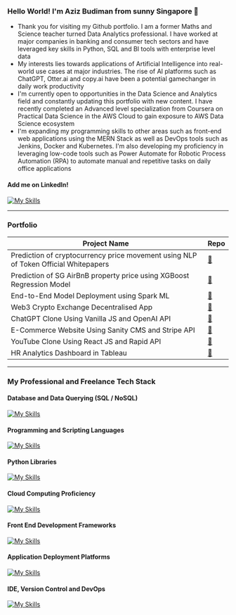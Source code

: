 ### Hello World! I'm Aziz Budiman from sunny Singapore 👋

* Thank you for visiting my Github portfolio. I am a former Maths and Science teacher turned Data Analytics professional. I have worked at major companies in banking and consumer tech sectors and have leveraged key skills in Python, SQL and BI tools with enterprise level data
* My interests lies towards applications of Artificial Intelligence into real-world use cases at major industries. The rise of AI platforms such as ChatGPT, Otter.ai and copy.ai have been a potential gamechanger in daily work productivity
* I'm currently open to opportunities in the Data Science and Analytics field and constantly updating this portfolio with new content. I have recently completed an Advanced level specialization from Coursera on Practical Data Science in the AWS Cloud to gain exposure to AWS Data Science ecosystem
* I'm expanding my programming skills to other areas such as front-end web applications using the MERN Stack as well as DevOps tools such as Jenkins, Docker and Kubernetes. I'm also developing my proficiency in leveraging low-code tools such as Power Automate for Robotic Process Automation (RPA) to automate manual and repetitive tasks on daily office applications

#### Add me on LinkedIn! 
[![My Skills](https://skillicons.dev/icons?i=linkedin)](https://www.linkedin.com/in/azizbudiman)


---
### Portfolio

| Project Name | Repo |
| ------ | ---- |
| Prediction of cryptocurrency price movement using NLP of Token Official Whitepapers | [🔗](https://github.com/athkpro/ProjectWhitePaper) |
| Prediction of SG AirBnB property price using XGBoost Regression Model | [🔗](https://github.com/aziz0519/airbnbpropertypricing) |
| End-to-End Model Deployment using Spark ML | [🔗](https://github.com/aziz0519/sparkml-model-deployment) |
| Web3 Crypto Exchange Decentralised App | [🔗](https://github.com/aziz0519/cryto-exchange-dapp-project) |
| ChatGPT Clone Using Vanilla JS and OpenAI API | [🔗](https://github.com/aziz0519/Codex-Chatbot-Project) |
| E-Commerce Website Using Sanity CMS and Stripe API | [🔗](https://github.com/aziz0519/ecommerce_project_sanity_stripe) |
| YouTube Clone Using React JS and Rapid API | [🔗](https://github.com/aziz0519/YouTube-Clone-Project-ReactJS) |
| HR Analytics Dashboard in Tableau | [🔗](https://public.tableau.com/app/profile/azizbk1919/viz/HRDashboard2_15933573880420/Overview) |



---
### My Professional and Freelance Tech Stack

#### Database and Data Querying (SQL / NoSQL)
 [![My Skills](https://skillicons.dev/icons?i=mysql,postgres,mongodb,redis)](https://skillicons.dev)

#### Programming and Scripting Languages
 [![My Skills](https://skillicons.dev/icons?i=py,r,latex,powershell,rust)](https://skillicons.dev)
 
#### Python Libraries
 [![My Skills](https://skillicons.dev/icons?i=selenium,pytorch,tensorflow)](https://skillicons.dev)

#### Cloud Computing Proficiency
 [![My Skills](https://skillicons.dev/icons?i=aws,gcp)](https://skillicons.dev)

#### Front End Development Frameworks
 [![My Skills](https://skillicons.dev/icons?i=html,css,js,,ts,react,nextjs,tailwind,fastapi,django,flask,nodejs,express&perline=4)](https://skillicons.dev)
 
#### Application Deployment Platforms
 [![My Skills](https://skillicons.dev/icons?i=netlify,vercel)](https://skillicons.dev)

#### IDE, Version Control and DevOps
 [![My Skills](https://skillicons.dev/icons?i=vscode,eclipse,git,jenkins,docker,kubernetes&perline=3)](https://skillicons.dev)

